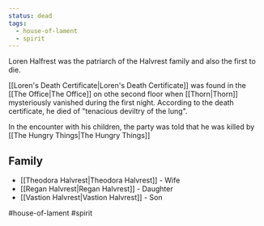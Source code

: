 ```yaml
---
status: dead
tags:
  - house-of-lament
  - spirit
---
```


Loren Halfrest was the patriarch of the Halvrest family and also the first to die.

[[Loren's Death Certificate|Loren's Death Certificate]] was found in the [[The Office|The Office]] on othe second floor when [[Thorn|Thorn]] mysteriously vanished during the first night. According to the death certificate, he died of "tenacious deviltry of the lung".

In the encounter with his children, the party was told that he was killed by [[The Hungry Things|The Hungry Things]]

## Family
- [[Theodora Halvrest|Theodora Halvrest]] - Wife
- [[Regan Halvrest|Regan Halvrest]] - Daughter
- [[Vastion Halvrest|Vastion Halvrest]] - Son

#house-of-lament #spirit